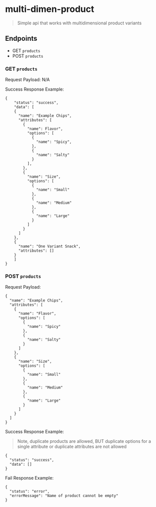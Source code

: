# multi-dimen-product
> Simple api that works with multidimensional product variants

## Endpoints
- GET  `products`
- POST `products`

### GET `products`

Request Payload: N/A

Success Response Example: 

```
{
	"status": "success",
	"data": [
    {
      "name": "Example Chips",
      "attributes": [
        {
          "name": Flavor",
          "options": [
            {
              "name": "Spicy",
            },
            {
              "name": "Salty"
            }
          ],
        },
        {
          "name": "Size",
          "options": [
            {
              "name": "Small"
            },
            {
              "name": "Medium"
            },
            {
              "name": "Large"
            }
          ]
        }
      ]
    },
    {
      "name": "One Variant Snack",
      "attributes": []
    }
	]
}
```

### POST `products`

Request Payload:

```
{
  "name": "Example Chips",
  "attributes": [
    {
      "name": "Flavor",
      "options": [
        {
          "name": "Spicy"
        },
        {
          "name": "Salty"
        }
      ]
    },
    {
      "name": "Size",
      "options": [
        {
          "name": "Small"
        },
        {
          "name": "Medium"
        },
        {
          "name": "Large"
        }
      ]
    }
  ]
}
```

Success Response Example:

> Note, duplicate products are allowed, BUT duplicate options for a single attribute or duplicate attributes are not allowed

```
{
  "status": "success",
  "data": []
}
```

Fail Response Example:

```
{
  "status": "error",
  "errorMessage": "Name of product cannot be empty"
}